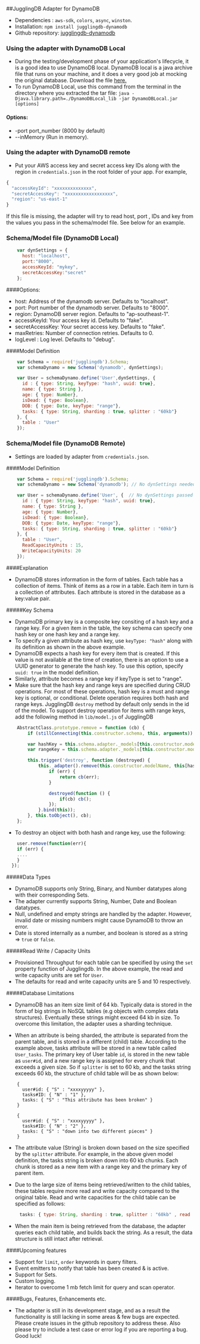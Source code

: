 ##JugglingDB Adapter for DynamoDB
* Dependencies : `aws-sdk`, `colors`, `async`, `winston`.
* Installation:
    `npm install jugglingdb-dynamodb`
* Github repository: <a href = "https://github.com/tmpaul/jugglingdb-dynamodb">jugglingdb-dynamodb</a>

### Using the adapter with DynamoDB Local
* During the testing/development phase of your application's lifecycle, it is a good idea to use DynamoDB local. DynamoDB local is a java archive file that runs on your machine, and it does a very good job at mocking the original database. Download the file <a href = "http://dynamodb-local.s3-website-us-west-2.amazonaws.com/dynamodb_local_latest">here.</a>
* To run DynamoDB Local, use this command from the terminal in the directory where you extracted the tar file: `java -Djava.library.path=./DynamoDBLocal_lib -jar DynamoDBLocal.jar [options]`

#### Options: 
* -port port_number (8000 by default) 
* --inMemory (Run in memory).

### Using the adapter with DynamoDB remote
* Put your AWS access key and secret access key IDs along with the region in `credentials.json` in the root folder of your app. For example, 
```javascript
{ 
  "accessKeyId": "xxxxxxxxxxxxxx", 
  "secretAccessKey": "xxxxxxxxxxxxxxxxxx", 
  "region": "us-east-1" 
}
```
If this file is missing, the adapter will try to read host, port , IDs and key from the values you pass in the schema/model file. See below for an example.

### Schema/Model file (DynamoDB Local)
```javascript
    var dynSettings = {
      host: "localhost",
      port:"8000", 
      accessKeyId: "mykey",
      secretAccessKey:"secret"
    };
```

####Options:
- host: Address of the dynamodb server. Defaults to "localhost".
- port: Port number of the dynamodb server. Defaults to "8000".
- region: DynamoDB server region. Defaults to "ap-southeast-1".
- accessKeyId: Your access key id. Defaults to "fake".
- secretAccessKey: Your secret access key. Defaults to "fake".
- maxRetries: Number of connection retries. Defaults to 0.
- logLevel : Log level. Defaults to "debug".

####Model Definition
```javascript
    var Schema = require('jugglingdb').Schema;
    var schemaDynamo = new Schema('dynamodb', dynSettings);

    var User = schemaDynamo.define('User',dynSettings, {
      id : { type: String, keyType: "hash", uuid: true},
      name: { type: String },
      age: { type: Number},
      isDead: { type: Boolean},
      DOB: { type: Date, keyType: "range"},
      tasks: { type: String, sharding : true, splitter : "60kb"}
    }, {
      table : "User"
    });
```

### Schema/Model file (DynamoDB Remote)
- Settings are loaded by adapter from `credentials.json`.

####Model Definition
```javascript
    var Schema = require('jugglingdb').Schema;
    var schemaDynamo = new Schema('dynamodb'); // No dynSettings needed.

    var User = schemaDynamo.define('User', {  // No dynSettings passed in define
      id : { type: String, keyType: "hash", uuid: true},
      name: { type: String },
      age: { type: Number},
      isDead: { type: Boolean},
      DOB: { type: Date, keyType: "range"},
      tasks: { type: String, sharding : true, splitter : "60kb"}
    }, {
      table : "User",
      ReadCapacityUnits : 15,
      WriteCapacityUnits: 20
    });
```

####Explanation
- DynamoDB stores information in the form of tables. Each table has a collection of items. Think of items as a row in a table. Each
item in turn is a collection of attributes. Each attribute is stored in the database as a key:value pair.

#####Key Schema
- DynamoDB primary key is a composite key consiting of a hash key and a range key. For a given item in the table, the key schema can specify
one hash key or one hash key and a range key.
- To specify a given attribute as hash key, use `keyType: "hash"` along with its definition as shown in the above example.
- DynamoDB expects a hash key for every item that is created. If this value is not available at the time of creation, there is an option to use a UUID generator to generate the hash key. To use this option, specify `uuid: true` in the model definition.
- Similarly, attribute becomes a range key if keyType is set to "range".
- Make sure that the hash key and range keys are specified during CRUD operations. For most of these operations, hash key is a must and range key is optional, or conditional. Delete operation requires both hash and range keys. JugglingDB `destroy` method by default only
sends in the id of the model. To support destroy operation for items with range keys, add the following method in `lib/model.js` of JugglingDB
```javascript
    AbstractClass.prototype.remove = function (cb) {
        if (stillConnecting(this.constructor.schema, this, arguments)) return;

        var hashKey = this.schema.adapter._models[this.constructor.modelName].hashKey;
        var rangeKey = this.schema.adapter._models[this.constructor.modelName].rangeKey;

        this.trigger('destroy', function (destroyed) {
            this._adapter().remove(this.constructor.modelName, this[hashKey], this[rangeKey], function (err) {
                if (err) {
                    return cb(err);
                }

                destroyed(function () {
                    if(cb) cb();
                });
            }.bind(this));
        }, this.toObject(), cb);
    };
```
- To destroy an object with both hash and range key, use the following:
```javascript
    user.remove(function(err){
    if (err) {
    ....
    }
  });
```
#####Data Types
- DynamoDB supports only String, Binary, and Number datatypes along with their corresponding Sets.
- The adapter currently supports String, Number, Date and Boolean datatypes.
- Null, undefined and empty strings are handled by the adapter. However, invalid date or missing numbers might cause
DynamoDB to throw an error.
- Date is stored internally as a number, and boolean is stored as a string => `true` or `false`.

#####Read Write / Capacity Units
- Provisioned Throughput for each table can be specified by using the `set` property function of Jugglingdb. In the above example, the
read and write capacity units are set for `User`.
- The defaults for read and write capacity units are 5 and 10 respectively.

#####Database Limitations
- DynamoDB has an item size limit of 64 kb. Typically data is stored in the form of big strings in NoSQL tables (e.g objects with complex data structures). Eventually these strings might exceed 64 kb in size. To overcome this limitation, the adapter uses a sharding technique.

- When an attribute is being sharded, the attribute is separated from the parent table, and is stored in a different (child) table. According to the example above, tasks attribute will be stored in a new table called `User_tasks`. The primary key of User table `id`, is stored in the new table as `user#id`, and a new range key is assigned for every chunk that exceeds a given size. So if `splitter` is set to 60 kb, and the tasks string exceeds 60 kb, the structure of child table will be as shown below:

```
    {
      user#id: { "S" : "xxxxyyyyy" },
      tasks#ID: { "N" : "1" },
      tasks: { "S" : "This attribute has been broken" }
    }
    
    {
      user#id: { "S" : "xxxxyyyyy" },
      tasks#ID: { "N" : "2" },
      tasks: { "S" : "down into two different pieces" }
    }
```

- The attribute value (String) is broken down based on the size specified by the `splitter` attribute. For example, in the above given model definition, the tasks string is broken down into 60 kb chunks. Each chunk is stored as a new item with a range key and the primary key of parent item.

- Due to the large size of items being retrieved/written to the child tables, these tables require more read and write capacity compared to the original table. Read and write capacities for the child table can be specified as follows:
```javascript
     tasks: { type: String, sharding : true, splitter : "60kb" , read : 15, write: 20}
```
- When the main item is being retrieved from the database, the adapter queries each child table, and builds back the string. As a result, the data structure is still intact after retrieval.

####Upcoming features
- Support for `limit`, `order` keywords in query filters.
- Event emitters to notify that table has been created & is active.
- Support for Sets.
- Custom logging.
- Iterator to overcome 1 mb fetch limit for query and scan operator.

####Bugs, Features, Enhancements etc.
- The adapter is still in its development stage, and as a result the functionality is still lacking in some areas & few bugs are expected. Please create issues in the github repository to address these. Also please try to include a test case or error log if you are reporting a bug. Good luck!